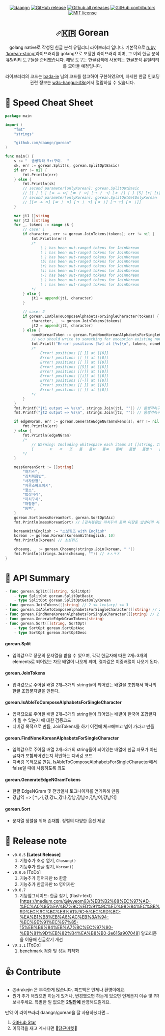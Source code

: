 <p align="center">
    <a href="https://github.com/daangn/gorean"><img src="https://camo.githubusercontent.com/3e224d221eae1953ae073b0050197faf4b4428af/68747470733a2f2f636972636c6563692e636f6d2f67682f6461616e676e2f676f7265616e2e7376673f7374796c653d737667" alt="daangn" data-canonical-src="https://circleci.com/gh/daangn/gorean.svg?style=svg" style="max-width:100%;"></a>
    <a href="https://GitHub.com/daangn/gorean/releases/"><img src="https://camo.githubusercontent.com/de0de733bb357134d4a347556dd34a809a7a8ddf/68747470733a2f2f696d672e736869656c64732e696f2f6769746875622f72656c656173652f6461616e676e2f676f7265616e2e737667" alt="GitHub release" data-canonical-src="https://img.shields.io/github/release/daangn/gorean.svg" style="max-width:100%;"></a>
    <a href="https://GitHub.com/daangn/gorean/releases/"><img src="https://camo.githubusercontent.com/f3808af4419bfd709a7e5abb0bf3a7f0f5009b29/68747470733a2f2f696d672e736869656c64732e696f2f6769746875622f646f776e6c6f6164732f6461616e676e2f676f7265616e2f746f74616c2e737667" alt="Github all releases" data-canonical-src="https://img.shields.io/github/downloads/daangn/gorean/total.svg" style="max-width:100%;"></a>
    <a href="https:/
/GitHub.com/daangn/gorean/graphs/contributors/"><img src="https://camo.githubusercontent.com/68dfce75e28f1c6bc86d7c97f0b9ec4bbce59036/68747470733a2f2f696d672e736869656c64732e696f2f6769746875622f636f6e7472696275746f72732f6461616e676e2f676f7265616e2e737667" alt="GitHub contributors" data-canonical-src="https://img.shields.io/github/contributors/daangn/gorean.svg" style="max-width:100%;"></a>
    <a href="https://lbesson.mit-license.org/" rel="nofollow"><img src="https://camo.githubusercontent.com/311762166ef25238116d3cadd22fcb6091edab98/68747470733a2f2f696d672e736869656c64732e696f2f62616467652f4c6963656e73652d4d49542d626c75652e737667" alt="MIT license" data-canonical-src="https://img.shields.io/badge/License-MIT-blue.svg" style="max-width:100%;"></a>
</p>

<h1 align="center"><a id="user-content--gorean" class="anchor" aria-hidden="true" href="#-gorean"><svg class="octicon octicon-link" viewBox="0 0 16 16" version="1.1" width="16" height="16" aria-hidden="true"><path fill-rule="evenodd" d="M7.775 3.275a.75.75 0 001.06 1.06l1.25-1.25a2 2 0 112.83 2.83l-2.5 2.5a2 2 0 01-2.83 0 .75.75 0 00-1.06 1.06 3.5 3.5 0 004.95 0l2.5-2.5a3.5 3.5 0 00-4.95-4.95l-1.25 1.25zm-4.69 9.64a2 2 0 010-2.83l2.5-2.5a2 2 0 012.83 0 .75.75 0 001.06-1.06 3.5 3.5 0 00-4.95 0l-2.5 2.5a3.5 3.5 0 004.95 4.95l1.25-1.25a.75.75 0 00-1.06-1.06l-1.25 1.25a2 2 0 01-2.83 0z"></path></svg></a><g-emoji class="g-emoji" alias="kr" fallback-src="https://github.githubassets.com/images/icons/emoji/unicode/1f1f0-1f1f7.png">🇰🇷</g-emoji> Gorean</h1>

<p align="center">golang native로 작성된 한글 분석 유틸리티 라이브러리 입니다.
기본적으로 <a href="https://github.com/bhumphreys/korean-string">ruby 'korean-string'</a>라이브러리를 golang으로 포팅한 라이브러리 이며,
그 이외 한글 분석 유틸리티 도구들을 준비했습니다.
해당 도구는 한글검색에 사용되는 한글분석 유틸리티를 모아둘 예정입니다.</p>

<p align="center">라이브러리의 코드는 <a href="https://www.bada-ie.com/board/view/?page=9&amp;uid=1782&amp;category_code=&amp;code=all" rel="nofollow">bada-ie</a> 님의 코드를 참고하여 구현하였으며,
자세한 한글 인코딩 관련 정보는 <a href="http://www.w3c.or.kr/i18n/hangul-i18n/ko-code.html" rel="nofollow">w3c-hangul-i18n</a>에서 열람하실 수 있습니다.</p>


# 🍗 Speed Cheat Sheet

``` go
package main

import (
	"fmt"
	"strings"

	"github.com/daangn/gorean"
)

func main() {
	s := "  똠빵각하 5ri구이-  "
	sk, err := gorean.Split(s, gorean.SplitOptBasic)
	if err != nil {
		fmt.Println(err)
	} else {
		fmt.Println(sk)
		// second parameter[onlyKorean]: gorean.SplitOptBasic
		// [[ ] [ ] [ㄸ ㅗ ㅁ] [ㅃ ㅏ ㅇ] [ㄱ ㅏ ㄱ] [ㅎ ㅏ] [ ] [5] [r] [i] [ㄱ ㅜ] [ㅇ ㅣ] [-] [ ] [ ]]
		// second parameter[onlyKorean]: gorean.SplitOptGetOnlyKorean
		// [[ㄸ ㅗ ㅁ] [ㅃ ㅏ ㅇ] [ㄱ ㅏ ㄱ] [ㅎ ㅏ] [ㄱ ㅜ] [ㅇ ㅣ]]
	}

	var jt1 []string
	var jt2 []string
	for _, tokens := range sk {
		// case: 1
		if character, err := gorean.JoinTokens(tokens); err != nil {
			fmt.Println(err)
			/*
				( ) has been out-ranged tokens for JoinKorean
				( ) has been out-ranged tokens for JoinKorean
				( ) has been out-ranged tokens for JoinKorean
				(5) has been out-ranged tokens for JoinKorean
				(r) has been out-ranged tokens for JoinKorean
				(i) has been out-ranged tokens for JoinKorean
				(-) has been out-ranged tokens for JoinKorean
				( ) has been out-ranged tokens for JoinKorean
				( ) has been out-ranged tokens for JoinKorean
			*/
		} else {
			jt1 = append(jt1, character)
		}

		// case: 2
		if gorean.IsAbleToComposeAlphabetsForSingleCharacter(tokens) {
			character, _ := gorean.JoinTokens(tokens)
			jt2 = append(jt2, character)
		} else {
			noneKoreanToken := gorean.FindNoneKoreanAlphabetsForSingleCharacter(tokens)
			// you should write to something for exception existing none korean tokens
			fmt.Printf("Error! positions [%v] at [%v]\n", tokens, noneKoreanToken)
			/*
				Error! positions [[ ]] at [[0]]
				Error! positions [[ ]] at [[0]]
				Error! positions [[ ]] at [[0]]
				Error! positions [[5]] at [[0]]
				Error! positions [[r]] at [[0]]
				Error! positions [[i]] at [[0]]
				Error! positions [[-]] at [[0]]
				Error! positions [[ ]] at [[0]]
				Error! positions [[ ]] at [[0]]
			*/
		}
	}
	fmt.Printf("jt1 output => %s\n", strings.Join(jt1, "")) // 똠빵각하구이
	fmt.Printf("jt2 output => %s\n", strings.Join(jt2, "")) // 똠빵각하구이

	if edgeNGram, err := gorean.GenerateEdgeNGramTokens(s); err != nil {
		fmt.Println(err)
	} else {
		fmt.Println(edgeNGram)
		/*
			// Warning: Including whitespace each items at []string, It didn't Trim
			[       ㄷ   ㄸ   또   똠   똠ㅂ   똠ㅃ   똠빠   똠빵   똠빵ㄱ   똠빵가   똠빵각   똠빵각ㅎ   똠빵각하   똠빵각하    똠빵각하 5   똠빵각하 5r   똠빵각하 5ri   똠빵각하 5riㄱ   똠빵각하 5ri구   똠빵각하 5ri궁   똠빵각하 5ri구ㅇ   똠빵각하 5ri구이   똠빵각하 5ri구이-   똠빵각하 5ri구이-    똠빵각하 5ri구이-  ]
		*/
	}

	messKoreanSort := []string{
		"하기스",
		"김치볶음밥",
		"사자왕왕",
		"자루소바오이시",
		"왕초",
		"밥상머리",
		"까치꾸치",
		"마장동",
		"동백",
	}
	gorean.Sort(messKoreanSort, gorean.SortOptAsc)
	fmt.Println(messKoreanSort) // [김치볶음밥 까치꾸치 동백 마장동 밥상머리 사자왕왕 왕초 자루소바오이시 하기스]

	koreanWithEnglish := "초성퀴즈 with English"
	korean := gorean.Korean(koreanWithEnglish, 10)
	fmt.Println(korean) // 초성퀴즈

	chosung, _ := gorean.Chosung(strings.Join(korean, " "))
	fmt.Println(strings.Join(chosung, "")) // ㅊㅅㅋㅈ
}

```

# 🍱 API Summary

``` go
- func gorean.Split([]string, SplitOpt)
    - type SplitOpt gorean.SplitOptBasic
    - type SplitOpt gorean.SplitOptGetOnlyKorean
- func gorean.JoinTokens([]string) // 2 <= len(ary) <= 3
- func gorean.IsAbleToComposeAlphabetsForSingleCharacter([]string) // 2 <= len(ary) <= 3
- func gorean.FindNoneKoreanAlphabetsForSingleCharacter([]string) // 2 <= len(ary) <= 3
- func gorean.GenerateEdgeNGramTokens(string)
- func gorean.Sort([]string, SortOpt)
    - type SortOpt gorean.SortOptAsc
    - type SortOpt gorean.SortOptDesc
```

#### gorean.Split
- 입력값으로 장문의 문자열을 받을 수 있으며, 각각 한글자에 따른 2개~3개의 elements로 되어있는 자모 배열이 나오게 되며, 결과값은 이중배열이 나오게 된다.

#### gorean.JoinTokens
- 입력값으로 주어질 배열 2개~3개의 string들이 되어있는 배열을 조합해서 하나의 한글 조합문자열을 만든다.

#### gorean.IsAbleToComposeAlphabetsForSingleCharacter
- 입력값으로 주어질 배열 2개~3개의 string들이 되어있는 배열이 한국어 조합글자가 될 수 있는지 에 대한 검증코드
- 디버깅 목적으로 만듬, JoinTokens를 하기 이전에 체크해보고 넘어 가라고 만듬

#### gorean.FindNoneKoreanAlphabetsForSingleCharacter
- 입력값으로 주어질 배열 2개~3개의 string들이 되어있는 배열에 한글 자모가 아닌 글자가 포함되어있는지 확인하는 디버깅 코드
- 디버깅 목적으로 만듬, IsAbleToComposeAlphabetsForSingleCharacter에서 false일 때에 사용하도록 의도

#### gorean.GenerateEdgeNGramTokens
- 한글 EdgeNGram 및 전방일치 토크나이저를 얻기위해 만듬
- 강남역 => [ㄱ,가,강,강ㄴ,강나,강남,강남ㅇ,강남여,강남역]

#### gorean.Sort
- 문자열 정렬을 위해 존재함. 정렬의 다양한 옵션 제공

# 📝 Release note

- `v0.0.5` **[Latest Release]**
    1. 기능추가 초성 얻기, `Chosung()`
    2. 기능추가 한글 찾기, `Korean()`
- `v0.0.6` [ToDo]
    1. 기능추가 영어자판 to 한글 
    2. 기능추가 한글자판 to 영어자판
- `v0.0.7`
    1. 기능업그레이드: 한글 찾기, (flash-text)[https://medium.com/@jwyeom63/%EB%B2%88%EC%97%AD-%EC%A0%95%EA%B7%9C%ED%91%9C%ED%98%84%EC%8B%9D%EC%9C%BC%EB%A1%9C-5%EC%9D%BC-%EA%B1%B8%EB%A6%AC%EB%8A%94-%EC%9E%91%EC%97%85-15%EB%B6%84%EB%A7%8C%EC%97%90-%EB%81%9D%EB%82%B4%EA%B8%B0-2e615a907048] 알고리즘을 이용해 한글찾기 개선
- `v0.1.1` [ToDo]
    1. benchmark 검증 및 성능 최적화

# 👍 Contribute
- @drakejin 은 부족한게 많습니다. 피드백은 언제나 환영이에요.
- 뭔가 추가 해줬으면 하는게 있거나, 변경했으면 하는게 있으면 언제든지 이슈 및 PR 보내주세요. 특별한 일 없으면 **2일안에** 반영해드릴게요.

만약 이 라이브러리 daangn/gorean을 잘 사용하셨다면...

1. [GitHub Star](https://github.com/daangn/gorean/stargazers)
2. 이직각을 재고 계시다면 🥕[당근마켓](https://www.notion.so/daangn/2c789a2c7b1a4cfca40b11afba678315)🥕
